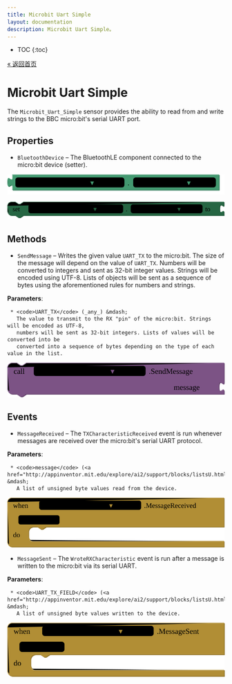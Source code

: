 ```yaml
---
title: Microbit Uart Simple
layout: documentation
description: Microbit Uart Simple。
---
```


* TOC
{:toc}

[&laquo; 返回首页](MicroBitIntro.html)

# Microbit Uart Simple

The <code>Microbit_Uart_Simple</code> sensor provides the ability to read from and write strings to the BBC micro:bit's serial UART port.

## Properties

+ <a name="BluetoothDevice"></a>`BluetoothDevice` – The BluetoothLE component connected to the micro:bit device (setter).


![get Microbit_Uart_Simple1 BluetoothDevice ](blocks/Microbit_Uart_Simple.BluetoothDevice_getter.svg)


![set Microbit_Uart_Simple1 BluetoothDevice  to](blocks/Microbit_Uart_Simple.BluetoothDevice_setter.svg)

## Methods

+ <a name="SendMessage"></a>`SendMessage` – Writes the given value <code>UART_TX</code> to the micro:bit. The size of the message will
 depend on the value of <code>UART_TX</code>. Numbers will be converted to integers and sent
 as 32-bit integer values. Strings will be encoded using UTF-8. Lists of objects will be
 sent as a sequence of bytes using the aforementioned rules for numbers and strings.

 __Parameters__:

     * <code>UART_TX</code> (_any_) &mdash;
       The value to transmit to the RX "pin" of the micro:bit. Strings will be encoded as UTF-8,
       numbers will be sent as 32-bit integers. Lists of values will be converted into be
       converted into a sequence of bytes depending on the type of each value in the list.

![call Microbit_Uart_Simple1 SendMessagemessage](blocks/Microbit_Uart_Simple.SendMessage.svg)

## Events

+ <a name="MessageReceived"></a>`MessageReceived` – The <code>TXCharacteristicReceived</code> event is run whenever messages are received over the
 micro:bit's serial UART protocol.

 __Parameters__:

     * <code>message</code> (<a href="http://appinventor.mit.edu/explore/ai2/support/blocks/listsU.html#makealist">_list_</a>) &mdash;
       A list of unsigned byte values read from the device.

![when Microbit_Uart_Simple1 MessageReceived message do](blocks/Microbit_Uart_Simple.MessageReceived.svg)

+ <a name="MessageSent"></a>`MessageSent` – The <code>WroteRXCharacteristic</code> event is run after a message is written to the micro:bit
 via its serial UART.

 __Parameters__:

     * <code>UART_TX_FIELD</code> (<a href="http://appinventor.mit.edu/explore/ai2/support/blocks/listsU.html#makealist">_list_</a>) &mdash;
       A list of unsigned byte values written to the device.

![when Microbit_Uart_Simple1 MessageSent message do](blocks/Microbit_Uart_Simple.MessageSent.svg)


